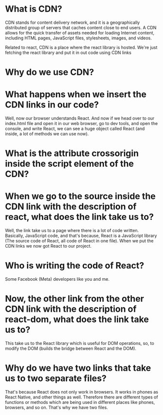 # What is CDN?
CDN stands for content delivery network, and it is a geographically distributed group of servers that caches content close to end users. A CDN allows for the quick transfer of assets needed for loading Internet content, including HTML pages, JavaScript files, stylesheets, images, and videos.

Related to react, CDN is a place where the react library is hosted. We're just fetching the react library and put it in out code using CDN links

# Why do we use CDN?


# What happens when we insert the CDN links in our code?
Well, now our browser understands React. And now if we head over to our index.html file and open it in our web browser, go to dev tools, and open the console, and write React, we can see a huge object called React (and inside, a lot of methods we can use now).

# What is the attribute crossorigin inside the script element of the CDN?

# When we go to the source inside the CDN link with the description of react, what does the link take us to?
Well, the link take us to a page where there is a lot of code written. Basically, JavaScript code, and that's because, React is a JavaScript library (The source code of React, all code of React in one file). When we put the CDN links we now got React to our project.

# Who is writing the code of React?
Some Facebook (Meta) developers like you and me.

# Now, the other link from the other CDN link with the description of react-dom, what does the link take us to?
This take us to the React library which is useful for DOM operations, so, to modify the DOM (builds the bridge between React and the DOM).

# Why do we have two links that take us to two separate files?
That's because React does not only work in browsers. It works in phones as React Native, and other things as well. Therefore there are different types of functions or methods which are being used in different places like phones, browsers, and so on. That's why we have two files.


